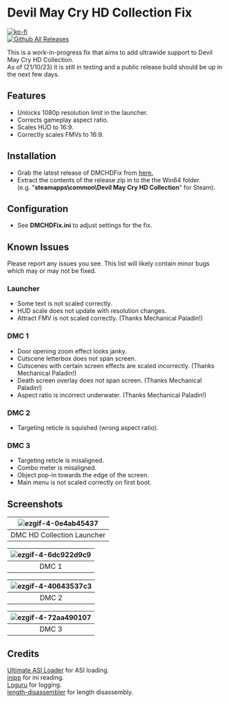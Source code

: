 # Devil May Cry HD Collection Fix
[![ko-fi](https://ko-fi.com/img/githubbutton_sm.svg)](https://ko-fi.com/W7W01UAI9)</br>
[![Github All Releases](https://img.shields.io/github/downloads/Lyall/DMCHDFix/total.svg)](https://github.com/Lyall/DMCHDFix/releases)

This is a work-in-progress fix that aims to add ultrawide support to Devil May Cry HD Collection.<br />
As of (21/10/23) it is still in testing and a public release build should be up in the next few days.

## Features
- Unlocks 1080p resolution limit in the launcher.
- Corrects gameplay aspect ratio.
- Scales HUD to 16:9.
- Correctly scales FMVs to 16:9.

## Installation
- Grab the latest release of DMCHDFix from [here.](https://github.com/Lyall/DMCHDFix/releases)
- Extract the contents of the release zip in to the the Win64 folder.<br />(e.g. "**steamapps\common\Devil May Cry HD Collection**" for Steam).

## Configuration
- See **DMCHDFix.ini** to adjust settings for the fix.

## Known Issues
Please report any issues you see.
This list will likely contain minor bugs which may or may not be fixed.

### Launcher
- Some text is not scaled correctly.
- HUD scale does not update with resolution changes.
- Attract FMV is not scaled correctly. (Thanks Mechanical Paladin!)

### DMC 1
- Door opening zoom effect looks janky.
- Cutscene letterbox does not span screen.
- Cutscenes with certain screen effects are scaled incorrectly. (Thanks Mechanical Paladin!)
- Death screen overlay does not span screen. (Thanks Mechanical Paladin!)
- Aspect ratio is incorrect underwater. (Thanks Mechanical Paladin!)

### DMC 2
- Targeting reticle is squished (wrong aspect ratio).

### DMC 3
- Targeting reticle is misaligned.
- Combo meter is misaligned.
- Object pop-in towards the edge of the screen.
- Main menu is not scaled correctly on first boot.

## Screenshots

| ![ezgif-4-0e4ab45437](https://github.com/Lyall/DMCHDFix/assets/695941/ab35cd0e-3db6-409c-8110-ec28bf3dbbf8) |
|:--:|
| DMC HD Collection Launcher |

| ![ezgif-4-6dc922d9c9](https://github.com/Lyall/DMCHDFix/assets/695941/d5f68896-c6d1-4905-9f95-819bd8224500) |
|:--:|
| DMC 1 |

| ![ezgif-4-40643537c3](https://github.com/Lyall/DMCHDFix/assets/695941/466b2005-5967-4fc9-88e9-852e316223bf) |
|:--:|
| DMC 2 |

| ![ezgif-4-72aa490107](https://github.com/Lyall/DMCHDFix/assets/695941/49c1e545-ccfb-4f27-95c7-801a0739040f) |
|:--:|
| DMC 3 |

## Credits
[Ultimate ASI Loader](https://github.com/ThirteenAG/Ultimate-ASI-Loader) for ASI loading. <br />
[inipp](https://github.com/mcmtroffaes/inipp) for ini reading. <br />
[Loguru](https://github.com/emilk/loguru) for logging. <br />
[length-disassembler](https://github.com/Nomade040/length-disassembler) for length disassembly.
